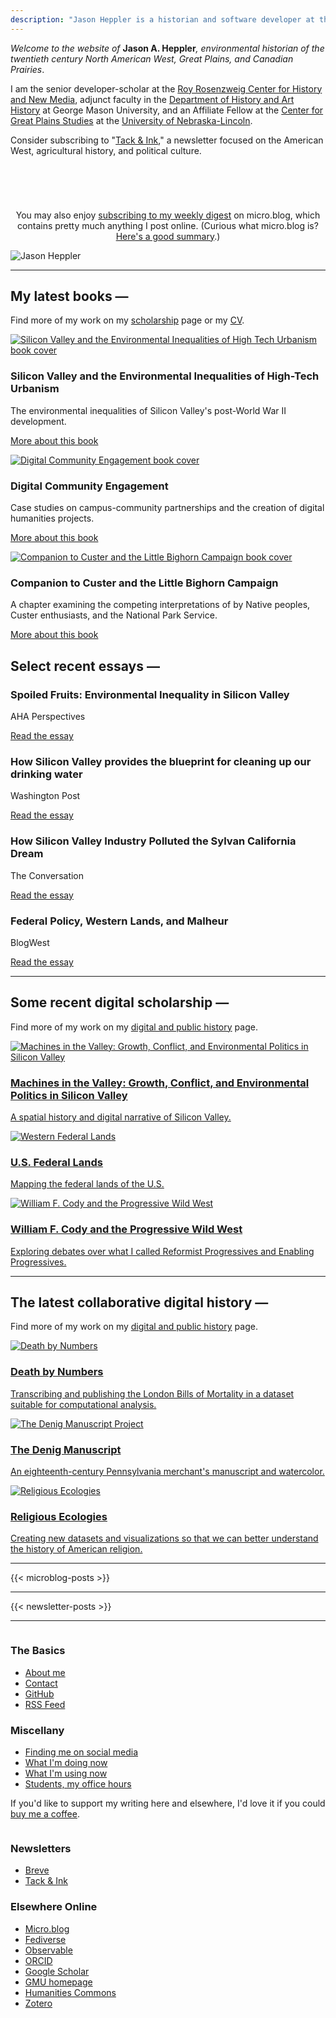 ```yaml
---
description: "Jason Heppler is a historian and software developer at the Roy Rosenzweig Center for History and New Media."
---
```


<div class="limiter">

<div class="intro-section">
  <div class="intro-content">
    <div class="lede">
      <p><em>Welcome to the website of </em><strong>Jason A. Heppler</strong><em>, environmental historian of the twentieth century North American West, Great Plains, and Canadian Prairies</em>.</p>

   <p>I am the senior developer-scholar at the <a href="https://rrchnm.org/">Roy Rosenzweig Center for History and New Media</a>, adjunct faculty in the <a href="https://historyarthistory.gmu.edu">Department of History and Art History</a> at George Mason University, and an Affiliate Fellow at the <a href="https://www.unl.edu/plains/">Center for Great Plains Studies</a> at the <a href="https://www.unl.edu">University of Nebraska-Lincoln</a>.</p>
    </div>
    
  <aside class="newsletter">
    <p>Consider subscribing to "<a href="https://www.tackandink.org/">Tack &amp; Ink</a>," a newsletter focused on the American West, agricultural history, and political culture.</p>
    <div class="subscribe-container">
      <div style="min-height: 58px;max-width: 440px;margin: 0 auto;width: 100%"><script src="https://cdn.jsdelivr.net/ghost/signup-form@~0.2/umd/signup-form.min.js" data-button-color="#1b7021" data-button-text-color="#FFFFFF" data-site="https://tack-and-ink.ghost.io/" data-locale="en" async></script></div>
  </aside>

  <aside class="newsletter">
  <p style="text-align: center;">You may also enjoy <a href="https://writing.jasonheppler.org/subscribe/">subscribing to my weekly digest</a> on micro.blog, which contains pretty much anything I post online. (Curious what micro.blog is? <a href="https://blog.ayjay.org/the-three-paths-of-micro-blog/">Here's a good summary</a>.)</p>
  </aside>
  </div>
  <div class="intro-photo">
    <img src="/assets/images/0C7A1451.jpg" alt="Jason Heppler" class="author-photo">
  </div>
</div>

<hr/>

<section class="latest-books">
<h1>My latest books &mdash;</h1>

Find more of my work on my [scholarship](/publications/) page or my <a href="https://jasonheppler.org/files/jah-cv.pdf">CV</a>.

<div class="book-grid">
  <div class="book-grid-item">
    <a class="book-grid-thumb" href="/publications/silicon-valley/">
      <img src="/assets/images/book_sv.jpg" alt="Silicon Valley and the Environmental Inequalities of High Tech Urbanism book cover" loading="lazy">
    </a>
    <div class="book-grid-info">
      <h3 class="book-grid-title">Silicon Valley and the Environmental Inequalities of High-Tech Urbanism</h3>
      <div class="book-grid-desc">The environmental inequalities of Silicon Valley's post-World War II development.</div>
      <p class="book-grid-more"><a href="/publications/silicon-valley/">More about this book</a></p>
    </div>
  </div>

  <div class="book-grid-item">
    <a class="book-grid-thumb" href="/publications/digital-community-engagement/">
      <img src="/assets/images/dice.jpeg" alt="Digital Community Engagement book cover" loading="lazy">
    </a>
    <div class="book-grid-info">
      <h3 class="book-grid-title">Digital Community Engagement</h3>
      <div class="book-grid-desc">Case studies on campus-community partnerships and the creation of digital humanities projects.</div>
      <p class="book-grid-more"><a href="/publications/digital-community-engagement/">More about this book</a></p>
    </div>
  </div>

  <div class="book-grid-item">
    <a class="book-grid-thumb" href="/publications/custer-companion/">
      <img src="/assets/images/companion_custer.jpg" alt="Companion to Custer and the Little Bighorn Campaign book cover" loading="lazy">
    </a>
    <div class="book-grid-info">
      <h3 class="book-grid-title">Companion to Custer and the Little Bighorn Campaign</h3>
      <div class="book-grid-desc">A chapter examining the competing interpretations of by Native peoples, Custer enthusiasts, and the National Park Service.</div>
      <p class="book-grid-more"><a href="/publications/custer-companion/">More about this book</a></p>
    </div>
  </div>
  </div>

</section>

</div>

<div class="section-divider"></div>

<div class="dark-green-section">

<div class="limiter">

<h2>Select recent essays &mdash;</h2>
<section class="essay-grid">
    <div class="essay-grid-item">
      <h3>Spoiled Fruits: Environmental Inequality in Silicon Valley</h3>
      <p class="essay-source">AHA Perspectives</p>
      <a class="essay-grid-more" href="https://www.historians.org/research-and-publications/perspectives-on-history/november-2023/spoiled-fruits-environmental-inequality-in-silicon-valley">Read the essay</a>
    </div>
    <div class="essay-grid-item">
      <h3>How Silicon Valley provides the blueprint for cleaning up our drinking water</h3>
      <p class="essay-source">Washington Post</p>
      <a class="essay-grid-more" href="https://www.washingtonpost.com/outlook/2019/04/26/how-silicon-valley-provides-blueprint-cleaning-up-our-drinking-water/">Read the essay</a>
    </div>
    <div class="essay-grid-item">
      <h3>How Silicon Valley Industry Polluted the Sylvan California Dream</h3>
      <p class="essay-source">The Conversation</p>
      <a class="essay-grid-more" href="https://theconversation.com/how-silicon-valley-industry-polluted-the-sylvan-california-dream-85810">Read the essay</a>
    </div>
    <div class="essay-grid-item">
      <h3>Federal Policy, Western Lands, and Malheur</h3>
      <p class="essay-source">BlogWest</p>
      <a class="essay-grid-more" href="https://writing.jasonheppler.org/2016/01/05/federal-policy-western-lands-and/">Read the essay</a>
    </div>
</section>

<hr/> 

<h2>Some recent digital scholarship &mdash;</h2>

Find more of my work on my [digital and public history](/research/) page.

<section class="project-grid">
  <a class="project-grid-item" href="http://machinesinthevalley.org">
    <div class="project-grid-thumb">
      <img src="/assets/images/portfolio_machinesvalley.png" alt="Machines in the Valley: Growth, Conflict, and Environmental Politics in Silicon Valley" loading="lazy" />
    </div>
    <div class="project-grid-info">
      <h3 class="project-grid-title">Machines in the Valley: Growth, Conflict, and Environmental Politics in Silicon Valley</h3>
      <p class="project-grid-desc">A spatial history and digital narrative of Silicon Valley.</p>
    </div>
  </a>

  <a class="project-grid-item" href="https://jasonheppler.org/projects/western-lands/">
    <div class="project-grid-thumb">
      <img src="/assets/images/portfolio_westernlands.png" alt="Western Federal Lands" loading="lazy" />
    </div>
    <div class="project-grid-info">
      <h3 class="project-grid-title">U.S. Federal Lands</h3>
      <p class="project-grid-desc">Mapping the federal lands of the U.S.</p>
    </div>
  </a>

  <a class="project-grid-item" href="https://progressivewildwest.org">
    <div class="project-grid-thumb">
      <img src="/assets/images/portfolio_showindian.png" alt="William F. Cody and the Progressive Wild West" loading="lazy" />
    </div>
    <div class="project-grid-info">
      <h3 class="project-grid-title">William F. Cody and the Progressive Wild West</h3>
      <p class="project-grid-desc">Exploring debates over what I called Reformist Progressives and Enabling Progressives.</p>
    </div>
  </a>
</section>

<hr/>

<h2>The latest collaborative digital history &mdash;</h2>

Find more of my work on my [digital and public history](/research/) page.

<section class="project-grid">
  <a class="project-grid-item" href="https://deathbynumbers.org">
    <div class="project-grid-thumb">
      <img src="/assets/images/portfolio_bom.png" alt="Death by Numbers" loading="lazy" />
    </div>
    <div class="project-grid-info">
      <h3 class="project-grid-title">Death by Numbers</h3>
      <p class="project-grid-desc">Transcribing and publishing the London Bills of Mortality in a dataset suitable for computational analysis.</p>
    </div>
  </a>

  <a class="project-grid-item" href="https://denigmanuscript.org/">
    <div class="project-grid-thumb">
      <img src="https://jasonheppler.org/assets/images/portfolio_denig.png" alt="The Denig Manuscript Project" loading="lazy" />
    </div>
    <div class="project-grid-info">
      <h3 class="project-grid-title">The Denig Manuscript</h3>
      <p class="project-grid-desc">An eighteenth-century Pennsylvania merchant's manuscript and watercolor.</p>
    </div>
  </a>

  <a class="project-grid-item" href="https://religiousecologies.org">
    <div class="project-grid-thumb">
      <img src="/assets/images/portfolio_ecologies.png" alt="Religious Ecologies" loading="lazy" />
    </div>
    <div class="project-grid-info">
      <h3 class="project-grid-title">Religious Ecologies</h3>
      <p class="project-grid-desc">Creating new datasets and visualizations so that we can better understand the history of American religion.</p>
    </div>
  </a>
</section>

<hr/>

<section class="microblog-posts">
{{< microblog-posts >}}
</section>

<hr/>

<section class="microblog-posts">
{{< newsletter-posts >}}
</section>

<hr/>

<section class="about">
<div class="two-column">
            <div class="column">
                <h3>The Basics</h3>
                <ul>
                    <li><a href="/about/">About me</a></li>
                    <li><a href="/about/">Contact</a></li>
                    <li><a href="https://github.com/hepplerj">GitHub</a></li>
                    <li><a href="https://writing.jasonheppler.org/feed.json">RSS Feed</a></li>
                </ul>
                <h3>Miscellany</h3>
                <ul>
                    <li><a href="/social-media/">Finding me on social media</a></li>
                    <li><a href="/now/">What I'm doing now</a></li>
                    <li><a href="/uses/">What I'm using now</a></li>
                    <li><a href="/office-hours/">Students, my office hours</a></li>
                </ul>
                                <p>If you'd like to support my writing here and elsewhere, I'd love it if you could <a href="https://www.buymeacoffee.com/jasonheppler">buy me a coffee</a>.</p>
            </div>
            <div class="column">
                <h3>Newsletters</h3>
                <ul>
                    <li><a href="https://buttondown.email/jheppler">Breve</a></li>
                    <li><a href="https://www.tackandink.org/">Tack &amp; Ink</a></li>
                </ul>
                <h3>Elsewhere Online</h3>
                <ul>
                <li><a href="https://writing.jasonheppler.org/">Micro.blog</a></li>
                    <li><a href="https://historians.social/@jaheppler">Fediverse</a></li>
                    <li><a href="https://observablehq.com/@hepplerj?tab=profile">Observable</a>
                    <li><a href="https://orcid.org/0000-0003-4158-6186">ORCID</a>
                    <li><a href="https://scholar.google.com/citations?user=X2hGnS4AAAAJ">Google Scholar</a></li>
                    <li><a href="https://historyarthistory.gmu.edu/people/jheppler">GMU homepage</a></li>
                    <li><a href="https://hcommons.org/members/hepplerj/">Humanities Commons</a></li>
                    <li><a href="https://www.zotero.org/hepplerj">Zotero</a></li>
                </ul>

</div>
</section>

</div>

</div>
